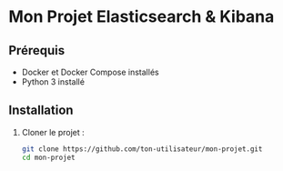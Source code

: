 # Mon Projet Elasticsearch & Kibana

## Prérequis
- Docker et Docker Compose installés
- Python 3 installé

## Installation
1. Cloner le projet :
   ```sh
   git clone https://github.com/ton-utilisateur/mon-projet.git
   cd mon-projet
